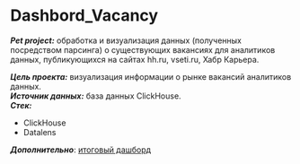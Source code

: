 # Dashbord_Vacancy
***Pet project:*** обработка и визуализация данных (полученных посредством парсинга) о существующих вакансиях для аналитиков данных, публикующихся на сайтах hh.ru, vseti.ru, Хабр Карьера.  

***Цель проекта:*** визуализация информации о рынке вакансий аналитиков данных.  
 ***Источник данных:*** база данных ClickHouse.  
 ***Стек:***  
- ClickHouse
- Datalens


***Дополнительно***: [итоговый дашборд](https://datalens.yandex/510zs91gewq4u)

